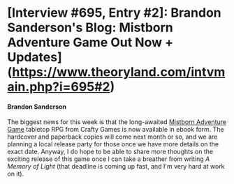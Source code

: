 # [Interview #695, Entry #2]: Brandon Sanderson's Blog: Mistborn Adventure Game Out Now + Updates](https://www.theoryland.com/intvmain.php?i=695#2)

#### Brandon Sanderson

The biggest news for this week is that the long-awaited
[Mistborn Adventure Game](http://www.crafty-games.com/content/buy-mistborn-adventure-game)
tabletop RPG from Crafty Games is now available in ebook form. The hardcover and paperback copies will come next month or so, and we are planning a local release party for those once we have more details on the exact date. Anyway, I do hope to be able to share more thoughts on the exciting release of this game once I can take a breather from writing
*A Memory of Light*
(that deadline is coming up fast, and I'm very hard at work on it).

